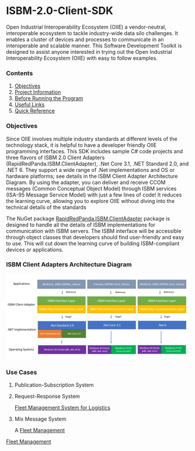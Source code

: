 # ISBM-2.0-Client-SDK

Open Industrial Interoperability Ecosystem (OIIE) a vendor-neutral, interoperable ecosystem to tackle industry-wide data silo challenges. It enables a cluster of devices and processes to communicate in an interoperable and scalable manner. This Software Development Toolkit is designed to assist anyone interested in trying out the Open Industrial Interoperability Ecosystem (OIIE) with easy to follow examples. 

### Contents
  
   1. [Objectives](#Objectives)
   2. [Project Information](#Project-Information)
   3. [Before Running the Program](#Before-Running-the-Program)
   4. [Useful Links](#Useful-Links)
   5. [Quick Reference](#Quick-Reference)

### Objectives

Since OIIE involves multiple industry standards at different levels of the technology stack, it is helpful to have a developer friendly OIIE programming interfaces. This SDK includes sample C# code projects and three flavors of ISBM 2.0 Client Adapters (RapidRedPanda.ISBM.ClientAdapter), .Net Core 3.1, .NET Standard 2.0, and .NET 6. They support a wide range of .Net implementations and OS or hardware platforms; see details in the ISBM Client Adapter Architecture Diagram. By using the adapter, you can deliver and receive CCOM messages (Common Conceptual Object Model) through ISBM services (ISA-95 Message Service Model) with just a few lines of code! It reduces the learning curve, allowing you to explore OIIE without diving into the technical details of the standards

The NuGet package [RapidRedPanda.ISBM.ClientAdapter](https://www.nuget.org/packages/RapidRedPanda.ISBM.ClientAdapter/#readme-body-tab) package is designed to handle all the details of ISBM implementations for communication with ISBM servers. The ISBM interface will be accessible through object classes that developers should find user-friendly and easy to use. This will cut down the learning curve of building ISBM-compliant devices or applications.

      
### ISBM Client Adapters Architecture Diagram

![image](/Documents/Images/Architecture_Diagram1.jpg)

### Use Cases

1. Publication-Subscription System

2. Request-Response System

   [Fleet Management System for Logistics](https://github.com/claire-wong/ISBM-2.0-Client-SDK/Documents/Use_Cases/Fleet_Management.md)
 

4. Mix Message System 

    A [Fleet Management](https://github.com/claire-wong/ISBM-2.0-Client-SDK/Documents/Use_Cases/Fleet_Management.md)

[Fleet Management](/Documents/Use_Cases/Fleet_Management.md)
